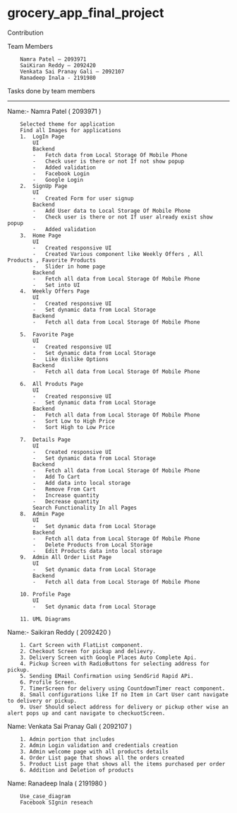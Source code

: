 # grocery_app_final_project

Contribution

Team Members

        Namra Patel – 2093971
        SaiKiran Reddy – 2092420
        Venkata Sai Pranay Gali – 2092107
        Ranadeep Inala - 2191980

Tasks done by team members

--------------------------------------------------------------------------------------------------------

Name:- Namra Patel ( 2093971 )
        
        
        Selected theme for application
        Find all Images for applications
        1.	LogIn Page
            UI   
            Backend
            -	Fetch data from Local Storage Of Mobile Phone 
            -	Check user is there or not If not show popup
            -	Added validation
            -	Facebook Login 
            -	Google Login
        2.	SignUp Page
            UI
            -	Created Form for user signup
            Backend
            -	Add User data to Local Storage Of Mobile Phone 
            -	Check user is there or not If user already exist show popup
            -	Added validation
        3.	Home Page
            UI
            -	Created responsive UI
            -	Created Various component like Weekly Offers , All Products , Favorite Products
            -	Slider in home page
            Backend
            -	Fetch all data from Local Storage Of Mobile Phone 
            -	Set into UI 
        4.	Weekly Offers Page
            UI
            -	Created responsive UI
            -	Set dynamic data from Local Storage
            Backend
            -	Fetch all data from Local Storage Of Mobile Phone 

        5.	Favorite Page
            UI
            -	Created responsive UI
            -	Set dynamic data from Local Storage
            -	Like dislike Options
            Backend
            -	Fetch all data from Local Storage Of Mobile Phone

        6.	All Produts Page
            UI
            -	Created responsive UI
            -	Set dynamic data from Local Storage
            Backend
            -	Fetch all data from Local Storage Of Mobile Phone 
            -	Sort Low to High Price
            -	Sort High to Low Price

        7.	Details Page
            UI
            -	Created responsive UI
            -	Set dynamic data from Local Storage
            Backend
            -	Fetch all data from Local Storage Of Mobile Phone 
            -	Add To Cart
            -	Add data into local storage
            -	Remove From Cart
            -	Increase quantity 
            -	Decrease quantity 
            Search Functionality In all Pages 
        8.	Admin Page
            UI
            -	Set dynamic data from Local Storage
            Backend
            -	Fetch all data from Local Storage Of Mobile Phone 
            -	Delete Products from Local Storage
            -	Edit Products data into local storage
        9.	Admin All Order List Page
            UI
            -	Set dynamic data from Local Storage
            Backend
            -	Fetch all data from Local Storage Of Mobile Phone 

        10.	Profile Page
            UI
            -	Set dynamic data from Local Storage

        11.	UML Diagrams


Name:- Saikiran Reddy ( 2092420 )

        1. Cart Screen with FlatList component.
        2. Checkout Screen for pickup and delievry.
        3. Delivery Screen with Google Places Auto Complete Api.
        4. Pickup Screen with RadioButtons for selecting address for pickup.
        5. Sending EMail Confirmation using SendGrid Rapid APi.
        6. Profile Screen.
        7. TimerScreen for delivery using CountdownTimer react component.
        8. Small configurations like If no Item in Cart User cant navigate to delivery or pickup.
        9. User Should select address for delivery or pickup other wise an alert pops up and cant navigate to checkuotScreen.


Name: Venkata Sai Pranay Gali ( 2092107 )

        1. Admin portion that includes
        2. Admin Login validation and credentials creation
        3. Admin welcome page with all products details
        4. Order List page that shows all the orders created
        5. Product List page that shows all the items purchased per order
        6. Addition and Deletion of products


Name: Ranadeep Inala ( 2191980 )

        Use_case_diagram
        Facebook SIgnin reseach 


